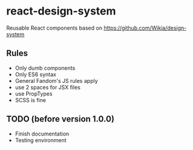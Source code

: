 # react-design-system
Reusable React components based on https://github.com/Wikia/design-system

## Rules
- Only dumb components
- Only ES6 syntax
- General Fandom's JS rules apply
- use 2 spaces for JSX files
- use PropTypes
- SCSS is fine

## TODO (before version 1.0.0)
- Finish documentation
- Testing environment
